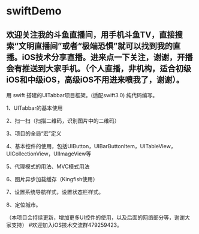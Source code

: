 # swiftDemo

## 欢迎关注我的斗鱼直播间，用手机斗鱼TV，直接搜索“文明直播间”或者“极端恐惧”就可以找到我的直播。iOS技术分享直播。进来点一下关注，谢谢，开播会有推送到大家手机。（个人直播，非机构，适合初级iOS和中级iOS，高级iOS不用进来喷我了，谢谢）。

用 swift 搭建的UITabbar项目框架。(适配swift3.0)
纯代码编写。

1、UITabbar的基本使用

2、扫一扫（扫描二维码，识别图片中的二维码）

3、项目的全局“宏”定义

4、基本控件的使用，包括UIButton，UIBarButtonItem，UITableView，UICollectionView，UIImageView等

5、代理模式的用法、MVC模式用法

6、图片异步加载缓存（Kingfish使用）

7、设置系统导航样式，设置状态栏样式。

8、定位城市。

（本项目会持续更新，增加更多UI控件的使用，以及后面的网络部分等，谢谢大家支持）
#欢迎加入iOS技术交流群479259423。
